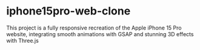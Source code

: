# iphone15pro-web-clone
 This project is a fully responsive recreation of the Apple iPhone 15 Pro website, integrating smooth animations with GSAP and stunning 3D effects with Three.js
